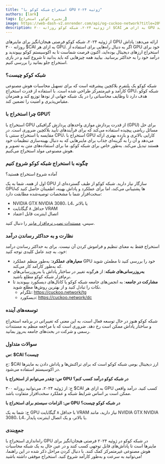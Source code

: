 ```yaml
---
title: "استخراج شبکه کوکو با GPU ژوئیه ۲۰۲۴"
authors: [lark]
tags: [زنجیره کوکو, استخراج]
image: https://web-dash-v2.onrender.com/api/og-cuckoo-network?title=استخراج%20شبکه%20کوکو%20با%20GPU%20ژوئیه%۲۰۲۴
description: از ژوئیه ۲۰۲۴، شبکه کوکو روزانه ۳۰۰ $CAI به ازای هر GPU به ماینرها پاداش می‌دهد. به راهنمای ما بپیوندید تا یاد بگیرید چگونه نود ماینر خود را راه‌اندازی کنید و شروع به کسب درآمد کنید.
---
```


از ژوئیه ۲۰۲۴، شبکه کوکو فرصتی هیجان‌انگیز برای ماینرهای GPU ارائه می‌دهد: پاداش روزانه ۳۰۰ $CAI به ازای هر GPU. اگر به دنبال راه‌هایی برای استفاده از GPU خود برای استخراج ارزهای دیجیتال بوده‌اید، اکنون فرصت شماست تا به اکوسیستم کوکو بپیوندید و درآمد خود را به حداکثر برسانید. بیایید همه چیزهایی که باید بدانید تا شروع کنید و در بازی استخراج جلو بمانید را بررسی کنیم.

### شبکه کوکو چیست؟

شبکه کوکو یک پلتفرم بلاکچین پیشرفته است که برای تسهیل محاسبات هوش مصنوعی کارآمد و غیرمتمرکز طراحی شده است. با استفاده از قدرت استخراج GPU، شبکه کوکو هدف دارد تا وظایف محاسباتی را در یک شبکه جهانی از نودها توزیع کند و همزمان مقیاس‌پذیری و امنیت را تضمین کند.

### چرا استخراج با GPU؟

استخراج با GPU از قدرت پردازش موازی واحدهای پردازش گرافیکی (GPU) برای حل مسائل ریاضی پیچیده استفاده می‌کند که برای فرآیندهای تأیید بلاکچین ضروری است. در مقایسه با استخراج سنتی با CPU، استخراج با GPU کارایی بالاتری و بازده بهتری ارائه می‌دهد و آن را به گزینه‌ای جذاب برای ماینرهایی که به دنبال بهینه‌سازی تنظیمات خود هستند تبدیل می‌کند. به‌طور خاص برای شبکه کوکو، ما برای استفاده‌های متن به تصویر و هوش مصنوعی مولد استخراج می‌کنیم.

### چگونه با استخراج شبکه کوکو شروع کنیم

آماده شروع استخراج هستید؟

اول از همه، شما به یک GPU سازگار نیاز دارید. شبکه کوکو از طیف گسترده‌ای از GPUها پشتیبانی می‌کند، اما برای عملکرد و پاداش بهینه، اطمینان حاصل کنید که سخت‌افزار شما با مشخصات توصیه‌شده مطابقت دارد:

- NVIDIA GTX NVIDIA 3080، L4، یا بالاتر
- حداقل ۸ گیگابایت VRAM
- اتصال اینترنت قابل اعتماد

سپس، [مستندات نصب نرم‌افزار ماینر](/docs/Cuckoo%20AI/ai-node) را دنبال کنید.

### نظارت و به حداکثر رساندن درآمد

استخراج فقط به معنای تنظیم و فراموش کردن آن نیست. برای به حداکثر رساندن درآمد خود، به چند عامل کلیدی توجه کنید:

- **معیارهای عملکرد**: به‌طور منظم عملکرد GPU خود را بررسی کنید تا مطمئن شوید که به‌طور کارآمد کار می‌کند.
- **به‌روزرسانی‌های شبکه**: از هرگونه تغییر در ساختار پاداش یا به‌روزرسانی‌های نرم‌افزار شبکه کوکو مطلع باشید.
- **مشارکت در جامعه**: به انجمن‌های جامعه شبکه کوکو یا کانال‌های دیسکورد بپیوندید تا نکات را تبادل کنید و از بهترین روش‌ها مطلع شوید.
  - تلگرام: https://cuckoo.network/tg
  - دیسکورد: https://cuckoo.network/dc

### توسعه‌های آینده

شبکه کوکو هنوز در حال توسعه فعال است، به این معنی که تغییراتی در برنامه استخراج و ساختار پاداش ممکن است رخ دهد. ضروری است که با مراجعه منظم به مستندات رسمی و شرکت در بحث‌های جامعه به‌روز بمانید.

### سوالات متداول

**س: $CAI چیست؟**

ج: $CAI ارز دیجیتال بومی شبکه کوکو است که برای تراکنش‌ها و پاداش دادن به ماینرها در اکوسیستم استفاده می‌شود.

**س: چقدر می‌توانم از استخراج با GPU در شبکه کوکو درآمد کسب کنم؟**

ج: از ژوئیه ۲۰۲۴، می‌توانید روزانه ۳۰۰ $CAI به ازای هر GPU کسب کنید. درآمد واقعی ممکن است بر اساس شرایط شبکه و عملکرد سخت‌افزار متفاوت باشد.

**س: الزامات سیستم برای استخراج با GPU در شبکه کوکو چیست؟**

ج: شما به یک GPU با حداقل ۸ گیگابایت VRAM نیاز دارید، مانند NVIDIA GTX NVIDIA 3080، L4، یا بالاتر، و یک اتصال اینترنت پایدار.

### جمع‌بندی

راه‌اندازی استخراج با GPU در شبکه کوکو در ژوئیه ۲۰۲۴ فرصتی هیجان‌انگیز برای ماینرها است تا پاداش‌های قابل توجهی کسب کنند و در عین حال به یک شبکه محاسبات هوش مصنوعی غیرمتمرکز کمک کنند. با دنبال کردن مراحل ذکر شده در این راهنما، می‌توانید به سرعت و به‌طور کارآمد شروع کنید. استخراج موفقی داشته باشید!